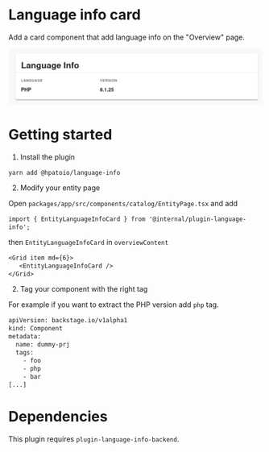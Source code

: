 # Language info card

Add a card component that add language info on the "Overview" page.

<img alt="header" src="./images/overview-card.png" />

# Getting started

1. Install the plugin

```
yarn add @hpatoio/language-info
```

2. Modify your entity page

Open `packages/app/src/components/catalog/EntityPage.tsx` and add

```tsx
import { EntityLanguageInfoCard } from '@internal/plugin-language-info';
```

then `EntityLanguageInfoCard` in `overviewContent`

```tsx
<Grid item md={6}>
   <EntityLanguageInfoCard />
</Grid>
```

2. Tag your component with the right tag

For example if you want to extract the PHP version add `php` tag.

```
apiVersion: backstage.io/v1alpha1
kind: Component
metadata:
  name: dummy-prj
  tags:
    - foo
    - php
    - bar
[...]
```

# Dependencies

This plugin requires `plugin-language-info-backend`.